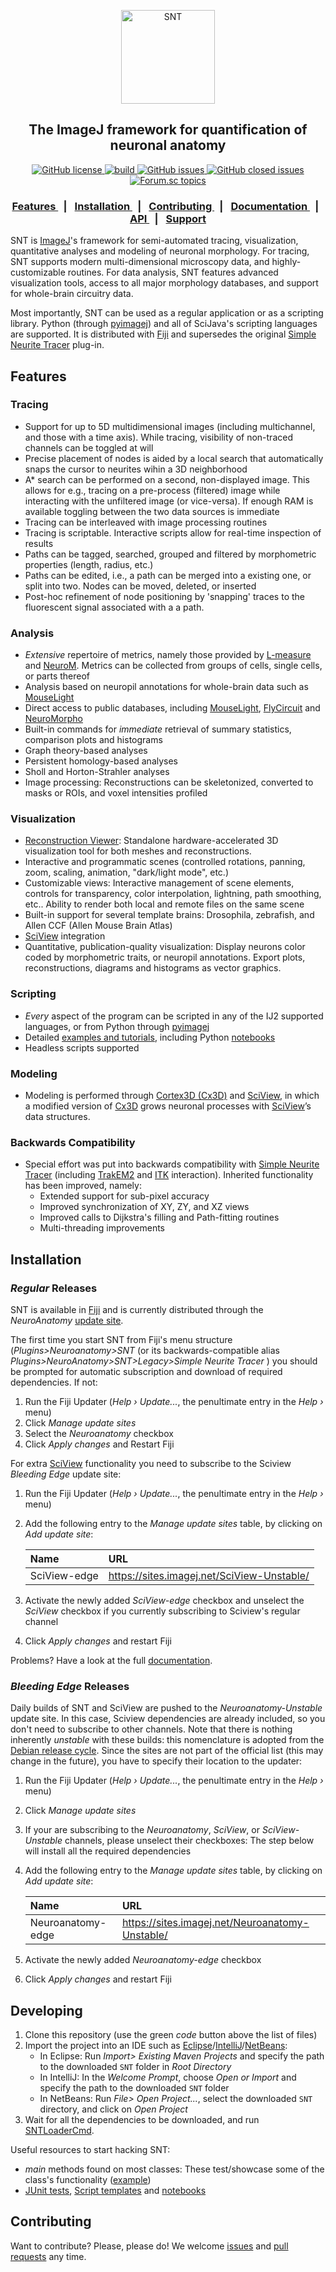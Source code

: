 <p align="center"><img src="https://imagej.net/_images/5/5d/SNTLogo512.png" alt="SNT" width="150"></p>
<h2 align="center">The ImageJ framework for quantification of neuronal anatomy</h2>
<div align="center">
  <!-- License -->
  <a href="https://github.com/morphonets/SNT/blob/master/LICENSE.txt">
    <img alt="GitHub license" src="https://img.shields.io/github/license/morphonets/SNT">
  </a>
  <!-- Build Status -->
  <a href="https://travis-ci.org/morphonets/SNT">
    <img alt="build" src="https://travis-ci.org/morphonets/SNT.svg?branch=master">
  </a>
    <!-- Issues -->
  <a href="https://github.com/morphonets/SNT/issues">
    <img alt="GitHub issues" src="https://img.shields.io/github/issues/morphonets/SNT">
  </a>
  <a href="https://github.com/morphonets/SNT/issues">
    <img alt="GitHub closed issues" src="https://img.shields.io/github/issues-closed/morphonets/SNT">
  </a>
  <a href="https://forum.image.sc/tags/snt">
    <img alt="Forum.sc topics" src="https://img.shields.io/badge/dynamic/json.svg?label=forum&url=https%3A%2F%2Fforum.image.sc%2Ftags%2Fsnt.json&query=%24.topic_list.tags.0.topic_count&suffix=%20topics">
  </a>
</div>
<div align="center">
  <h3>
    <a href="#Features">
      Features
    </a>
    <span style="margin:.5em">|</span>
    <a href="#Installation">
      Installation
    </a>
    <span style="margin:.5em">|</span>
    <a href="#Contributing">
      Contributing
    </a>
    <span style="margin:.5em">|</span>
    <a href="https://imagej.net/SNT">
       Documentation
    </a>
    <span style="margin:.5em">|</span>
    <a href="https://morphonets.github.io/SNT/">
      API
    </a>
    <span style="margin:.5em">|</span>
    <a href="https://forum.image.sc/tag/SNT">
      Support
    </a>
  </h3>
</div>





SNT is [ImageJ](https://imagej.net/)'s framework for semi-automated tracing, visualization, quantitative analyses and modeling of neuronal morphology. For tracing, SNT supports modern multi-dimensional microscopy data, and highly-customizable routines. For data analysis, SNT features advanced visualization tools, access to all major morphology databases, and support for whole-brain circuitry data.

Most importantly, SNT can be used as a regular application or as a scripting library. Python (through [pyimagej](https://github.com/imagej/pyimagej)) and  all of SciJava's scripting languages are supported. It is distributed with [Fiji](https://imagej.net/Fiji) and supersedes the original [Simple Neurite Tracer](#backwards-compatibility) plug-in.

## Features

### Tracing
* Support for up to 5D multidimensional images (including multichannel, and those with a time axis).
  While tracing, visibility of non-traced channels can be toggled at will
* Precise placement of nodes is aided by a local search that automatically snaps the cursor to neurites wihin a 3D neighborhood
* A* search can be performed on a second, non-displayed image.
  This allows for e.g., tracing on a pre-process (filtered) image while interacting with the unfiltered image (or vice-versa). If enough RAM is available toggling between the two data sources is immediate
* Tracing can be interleaved with image processing routines
* Tracing is scriptable. Interactive scripts allow for real-time inspection of results
* Paths can be tagged, searched, grouped and filtered by morphometric properties (length, radius, etc.)
* Paths can be edited, i.e., a path can be merged into a existing one, or split into two. Nodes can be moved, deleted, or inserted
* Post-hoc refinement of node positioning by 'snapping' traces to the fluorescent signal associated with a a path.

### Analysis
* *Extensive* repertoire of metrics, namely those provided by [L-measure](http://cng.gmu.edu:8080/Lm/help/index.htm) and [NeuroM](https://github.com/BlueBrain/NeuroM). Metrics can be collected from groups of cells, single cells, or parts thereof
* Analysis based on neuropil annotations for whole-brain data such as [MouseLight](https://ml-neuronbrowser.janelia.org/)
* Direct access to public databases, including [MouseLight](https://ml-neuronbrowser.janelia.org/), [FlyCircuit](http://www.flycircuit.tw) and [NeuroMorpho](http://neuromorpho.org/)
* Built-in commands for *immediate* retrieval of summary statistics, comparison plots and histograms
* Graph theory-based analyses
* Persistent homology-based analyses
* Sholl and Horton-Strahler analyses
* Image processing: Reconstructions can be skeletonized, converted to masks or ROIs, and voxel intensities profiled

### Visualization
* [Reconstruction Viewer](https://imagej.net/SNT:_Reconstruction_Viewer): Standalone hardware-accelerated 3D visualization tool for both meshes and reconstructions.
* Interactive and programmatic scenes (controlled rotations, panning, zoom, scaling, animation,  "dark/light mode", etc.)
* Customizable views: Interactive management of scene elements, controls for transparency, color interpolation, lightning, path smoothing, etc.. Ability to render both local and remote files on the same scene
* Built-in support for several template brains: Drosophila, zebrafish, and Allen CCF (Allen Mouse Brain Atlas)
* [SciView](https://github.com/scenerygraphics/sciview) integration
* Quantitative, publication-quality visualization: Display neurons color coded by morphometric traits, or neuropil annotations. Export plots, reconstructions, diagrams and histograms as vector graphics.

### Scripting
* *Every* aspect of the program can be scripted in any of the IJ2 supported languages, or from Python through [pyimagej](https://github.com/imagej/pyimagej)
* Detailed [examples and tutorials](https://imagej.net/SNT:_Scripting), including Python [notebooks](https://github.com/morphonets/SNT/tree/master/notebooks)
* Headless scripts supported

### Modeling
* Modeling is performed through [Cortex3D (Cx3D)](https://github.com/morphonets/cx3d) and [SciView](https://imagej.net/SciView "SciView"), in which a modified version of [Cx3D](https://github.com/morphonets/cx3d) grows neuronal processes with [SciView](https://imagej.net/SciView)’s data structures.

### Backwards Compatibility
* Special effort was put into backwards compatibility with  [Simple Neurite Tracer](https://github.com/fiji/SNT)  (including [TrakEM2](https://github.com/trakem2/TrakEM2) and [ITK](https://imagej.net/SNT:_Tubular_Geodesics) interaction). Inherited functionality has been improved, namely:
  * Extended support for sub-pixel accuracy
  * Improved synchronization of XY, ZY, and XZ views
  * Improved calls to Dijkstra's filling and Path-fitting routines
  * Multi-threading improvements


## Installation

### *Regular* Releases
SNT is available in  [Fiji](https://imagej.net/Fiji) and is currently distributed through the *NeuroAnatomy* [update site](https://imagej.net/Update_Sites).

The first time you start SNT from Fiji's menu structure (*Plugins>Neuroanatomy>SNT* (or its backwards-compatible alias *Plugins>NeuroAnatomy>SNT>Legacy>Simple Neurite Tracer* ) you should be prompted for automatic subscription and download of required dependencies. If not:

1.  Run the Fiji Updater (*Help › Update...*, the penultimate entry in the  *Help ›*  menu)
2.  Click *Manage update sites*
3.  Select the *Neuroanatomy* checkbox
4.  Click *Apply changes* and Restart Fiji

<a name="sciview"></a>For extra [SciView](https://imagej.net/SciView) functionality you need to subscribe to the Sciview *Bleeding Edge* update site:

1. Run the Fiji Updater (*Help › Update...*, the penultimate entry in the *Help ›*  menu)

2.  Add the following entry to the *Manage update sites* table, by clicking on *Add update site*:
    
    | Name              | URL                                             |
    | :---------------- | :---------------------------------------------- |
    | SciView-edge      | https://sites.imagej.net/SciView-Unstable/      |

3. Activate the newly added *SciView-edge* checkbox and unselect the *SciView* checkbox if you currently subscribing to Sciview's regular channel 

4. Click *Apply changes* and restart Fiji

Problems? Have a look at the full [documentation](https://imagej.net/SNT).

### *Bleeding Edge* Releases

Daily builds of SNT and SciView are pushed to the *Neuroanatomy-Unstable* update site. In this case, Sciview dependencies are already included, so you don't need to subscribe to other channels. Note that there is nothing inherently _unstable_ with these builds: this nomenclature is adopted from the [Debian release cycle](https://www.debian.org/releases/). Since the sites are not part of the official list (this may change in the future), you have to specify their location to the updater:

1. Run the Fiji Updater (*Help › Update...*, the penultimate entry in the *Help ›* menu)

2. Click *Manage update sites*

3. If your are subscribing to the *Neuroanatomy*,  *SciView*, or *SciView-Unstable* channels, please unselect their checkboxes: The step below will install all the required dependencies

4.  Add the following entry to the *Manage update sites* table, by clicking on *Add update site*:
    
    | Name              | URL                                             |
    | :---------------- | :---------------------------------------------- |
    | Neuroanatomy-edge | https://sites.imagej.net/Neuroanatomy-Unstable/ |
    
6. Activate the newly added *Neuroanatomy-edge* checkbox
7. Click *Apply changes* and restart Fiji

## Developing

  1. Clone this repository (use the green _code_ button above the list of files) 
  2. Import the project into an IDE such as [Eclipse](https://www.eclipse.org/downloads/packages/)/[IntelliJ](https://www.jetbrains.com/idea/download/)/[NetBeans](https://netbeans.apache.org/download/index.html):
        - In Eclipse: Run _Import> Existing Maven Projects_ and specify the path to the downloaded `SNT` folder in _Root Directory_
        - In IntelliJ: In the _Welcome Prompt_, choose _Open or Import_ and specify the path to the downloaded `SNT` folder
        - In NetBeans: Run _File> Open Project..._, select the downloaded `SNT` directory, and click on _Open Project_
  3. Wait for all the dependencies to be downloaded, and run [SNTLoaderCmd](./src/main/java/sc/fiji/snt/gui/cmds/SNTLoaderCmd.java). 

Useful resources to start hacking SNT:
  -  _main_ methods found on most classes: These test/showcase some of the class's functionality ([example](https://github.com/morphonets/SNT/blob/master/src/main/java/sc/fiji/snt/viewer/Viewer3D.java#L6130))
  -  [JUnit tests](./src/test/java/sc/fiji/snt/),  [Script templates](./src/main/resources/script_templates/Neuroanatomy/) and [notebooks](./notebooks)


## Contributing
Want to contribute? Please, please do! We welcome [issues](https://github.com/morphonets/SNT/issues) and [pull requests](https://github.com/morphonets/SNT/pulls) any time.

